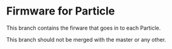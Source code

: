 # Firmware for Particle

This branch contains the firware that goes in to each Particle. 

This branch should not be merged with the master or any other.
